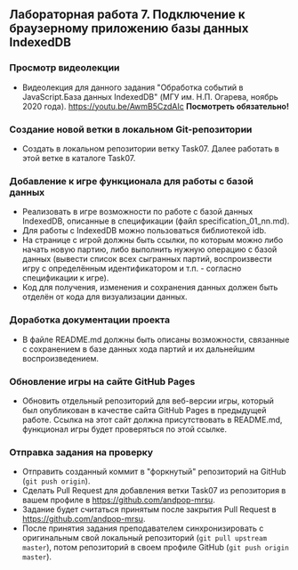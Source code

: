 ## Лабораторная работа 7. Подключение к браузерному приложению базы данных IndexedDB

### Просмотр видеолекции
* Видеолекция для данного задания "Обработка событий в JavaScript.База данных IndexedDB" (МГУ им. Н.П. Огарева, ноябрь 2020 года). https://youtu.be/AwmB5CzdAIc
**Посмотреть обязательно!**

### Создание новой ветки в локальном Git-репозитории
* Создать в локальном репозитории ветку Task07. Далее работать в этой ветке в каталоге Task07.

### Добавление к игре функционала для работы с базой данных
* Реализовать в игре возможности по работе с базой данных IndexedDB, описанные в спецификации (файл specification_01_nn.md).
* Для работы с IndexedDB можно пользоваться библиотекой idb.
* На странице с игрой должны быть ссылки, по которым можно либо начать новую партию, либо выполнить нужную операцию с базой данных (вывести список всех сыгранных партий, воспроизвести игру с определённым идентификатором и т.п. - согласно спецификации к игре).
* Код для получения, изменения и сохранения данных должен быть отделён от кода для визуализации данных.

### Доработка документации проекта
* В файле README.md должны быть описаны возможности, связанные с сохранением в базе данных хода партий и их дальнейшим воспроизведением.

### Обновление игры на сайте GitHub Pages
* Обновить отдельный репозиторий для веб-версии игры, который был опубликован в качестве сайта GitHub Pages в предыдущей работе. Ссылка на этот сайт должна присутствовать в README.md, функционал игры будет проверяться по этой ссылке.


### Отправка задания на проверку
* Отправить созданный коммит в "форкнутый" репозиторий на GitHub (`git push origin`).
* Сделать Pull Request для добавления ветки Task07 из репозитория в вашем профиле в https://github.com/andpop-mrsu.
* Задание будет считаться принятым после закрытия Pull Request в https://github.com/andpop-mrsu.
* После принятия задания преподавателем синхронизировать с оригинальным свой локальный репозиторий (`git pull upstream master`), потом репозиторий в своем профиле GitHub (`git push origin master`).
